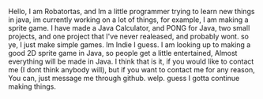 Hello, I am Robatortas, and Im a little programmer trying to learn new things in java, im currently working on a lot of things, for example, I am making a sprite game.
I have made a Java Calculator, and PONG for Java, two small projects, and one project that I've never realeased, and probably wont.
so ye, I just make simple games. Im Indie I guess. I am looking up to making a good 2D sprite game in Java, so people get a little entertained, Almost everything will be made in Java.
I think that is it, if you would like to contact me (I dont think anybody will), but if you want to contact me for any reason, You can, just message me through github.
welp. guess I gotta continue making things. 
